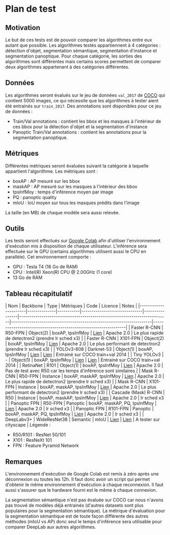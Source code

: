 # Plan de test

## Motivation

Le but de ces tests est de pouvoir comparer les algorithmes entre eux autant que possible. Les algorithmes testés appartiennent à 4 catégories : détection d'objet, segmentation sémantique, segmentation d'instance et segmentation panoptique. Pour chaque catégorie, les sorties des algorithmes sont différentes mais certains scores permettent de comparer deux algorithmes appartenant à des catégories différentes.

## Données

Les algorithmes seront évalués sur le jeu de données `val_2017` de [COCO](http://cocodataset.org/#download) qui contient 5000 images, ce qui nécessite que les algorithmes à tester aient été entrainés sur `train_2017`. Des annotations sont disponibles pour ce jeu de données :

- Train/Val annotations : contient les bbox et les masques à l'intérieur de ces bbox pour la détection d'objet et la segmentation d'instance 
- Panoptic Train/Val annotations : contient les annotations pour la segmentation panoptique.

## Métriques

Différentes métriques seront évaluées suivant la catégorie à laquelle appartient l'algorithme. Les métriques sont :

- boxAP : AP mesuré sur les bbox
- maskAP : AP mesuré sur les masques à l'intérieur des bbox
- tpsInfMoy : temps d'inférence moyen par image
- PQ : panoptic quality
- mIoU : IoU moyen sur tous les masques prédits dans l'image

La taille (en MB) de chaque modèle sera aussi relevée.

## Outils

Les tests seront effectués sur [Google Colab](colab.research.google.com/) afin d'utiliser l'environnement d'exécution mis à disposition de chaque utilisateur.
L'inférence sera effectuée sur le GPU (certains algorithmes utilisent aussi le CPU en parallèle). Cet environnement comporte :

- GPU : Tesla T4 (16 Go de RAM)
- CPU : Intel(R) Xeon(R) CPU @ 2.00GHz (1 core)
- 13 Go de RAM

## Tableau récapitulatif

| Nom                  | Backbone     | Type      | Métriques                     | Code                                                                    | Licence                                                             | Notes                                                          |
|----------------------|--------------|-----------|------------------------------|----------------|-------------------------------------------------------------------------|---------------------------------------------------------------------|----------------------------------------------------------------|
| Faster R-CNN         | R50-FPN      | Object(2) | boxAP, tpsInfMoy              | [Lien](https://github.com/facebookresearch/detectron2/blob/master/MODEL_ZOO.md) | Apache 2.0                                                          | Le plus rapide de detectron2 (prendre lr sched x3)             |
| Faster R-CNN         | X101-FPN     | Object(2) | boxAP, tpsInfMoy               | [Lien](https://github.com/facebookresearch/detectron2/blob/master/MODEL_ZOO.md) | Apache 2.0                                                          | Le plus performant de detectron2 (prendre lr sched x3)         |
| YOLOv3-608           | Darknet-53   | Object(1) | boxAP, tpsInfMoy              | [Lien](https://pjreddie.com/darknet/yolo/)                                     | [Lien](https://github.com/pjreddie/darknet/blob/master/LICENSE)             | Entrainé sur COCO train+val 2014                               |
| Tiny YOLOv3          | -            | Object(1) | boxAP, tpsInfMoy              | [Lien](https://pjreddie.com/darknet/yolo/)                                     | [Lien](https://github.com/pjreddie/darknet/blob/master/LICENSE)             | Entrainé sur COCO train+val 2014                               |
| RetinaNet            | R101         | Object(1) | boxAP, tpsInfMoy              | [Lien](https://github.com/facebookresearch/detectron2/blob/master/MODEL_ZOO.md) | Apache 2.0                                                          | Pas de test avec R50 car les temps d'inférence sont similaires |
| Mask R-CNN           | R50-FPN      | Instance  | boxAP, maskAP, tpsInfMoy      | [Lien](https://github.com/facebookresearch/detectron2/blob/master/MODEL_ZOO.md) | Apache 2.0                                                          | Le plus rapide de detectron2 (prendre lr sched x3)             |
| Mask R-CNN           | X101-FPN     | Instance  | boxAP, maskAP, tpsInfMoy      | [Lien](https://github.com/facebookresearch/detectron2/blob/master/MODEL_ZOO.md) | Apache 2.0                                                          | Le plus performant de detectron2 (prendre lr sched x3)         |
| Cascade (Mask) R-CNN | R50          | Instance  | boxAP, maskAP, tpsInfMoy      | [Lien](https://github.com/facebookresearch/detectron2/blob/master/MODEL_ZOO.md) | Apache 2.0                                                          | lr sched x3                                                    |
| Panoptic FPN         | R50-FPN      | Panoptic  | boxAP, maskAP, PQ, tpsInfMoy  | [Lien](https://github.com/facebookresearch/detectron2/blob/master/MODEL_ZOO.md) | Apache 2.0                                                          | lr sched x3                                                    |
| Panoptic FPN         | R101-FPN     | Panoptic  | boxAP, maskAP, PQ, tpsInfMoy  | [Lien](https://github.com/facebookresearch/detectron2/blob/master/MODEL_ZOO.md) | Apache 2.0                                                          | lr sched x3                                                    |
| DeepLabv3+           | WideResNet38 | Semantic  | mIoU                          | [Lien](https://github.com/NVIDIA/semantic-segmentation)                         | [Lien](https://github.com/NVIDIA/semantic-segmentation/blob/master/LICENSE) | A tester sur cityscape                                         |
Légende :

- R50/R101 : ResNet 50/101
- X101 : ResNeXt 101
- FPN : Feature Pyramid Network

## Remarques

L'environnement d'exécution de Google Colab est remis à zéro après une déconnexion ou toutes les 12h. Il faut donc avoir un script qui permet d'obtenir le même environnement d'exécution à chaque reconnexion. Il faut aussi s'assurer que le hardware fourni est le même à chaque connexion.

La segmentation sémantique n'est pas évaluée sur COCO car nous n'avons pas trouvé de modèles déjà entrainés (d'autres datasets sont plus populaires pour la segmentation sémantique). La métrique d'évaluation pour la segmentation sémantique est de toute façon différente des autres méthodes (mIoU vs AP) donc seul le temps d'inférence sera utilisable pour comparer DeepLab aux autres algorithmes.
